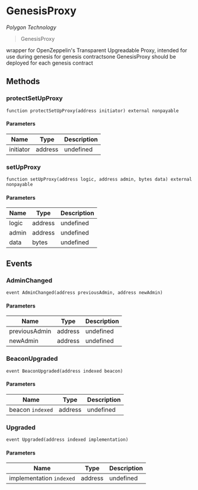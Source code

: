 # GenesisProxy

*Polygon Technology*

> GenesisProxy

wrapper for OpenZeppelin&#39;s Transparent Upgreadable Proxy, intended for use during genesis for genesis contractsone GenesisProxy should be deployed for each genesis contract



## Methods

### protectSetUpProxy

```solidity
function protectSetUpProxy(address initiator) external nonpayable
```





#### Parameters

| Name | Type | Description |
|---|---|---|
| initiator | address | undefined |

### setUpProxy

```solidity
function setUpProxy(address logic, address admin, bytes data) external nonpayable
```





#### Parameters

| Name | Type | Description |
|---|---|---|
| logic | address | undefined |
| admin | address | undefined |
| data | bytes | undefined |



## Events

### AdminChanged

```solidity
event AdminChanged(address previousAdmin, address newAdmin)
```





#### Parameters

| Name | Type | Description |
|---|---|---|
| previousAdmin  | address | undefined |
| newAdmin  | address | undefined |

### BeaconUpgraded

```solidity
event BeaconUpgraded(address indexed beacon)
```





#### Parameters

| Name | Type | Description |
|---|---|---|
| beacon `indexed` | address | undefined |

### Upgraded

```solidity
event Upgraded(address indexed implementation)
```





#### Parameters

| Name | Type | Description |
|---|---|---|
| implementation `indexed` | address | undefined |



